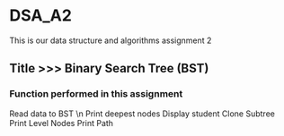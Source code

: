 # DSA_A2
This is our data structure and algorithms assignment 2 
## Title >>> Binary Search Tree (BST)

### Function performed in this assignment

Read data to BST \n
Print deepest nodes 
Display student 
Clone Subtree 
Print Level Nodes 
Print Path 
